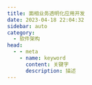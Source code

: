 ```yaml
---
title: 面相业务透明化应用开发
date: 2023-04-18 22:04:32
sidebar: auto
category: 
  - 软件架构
head:
  - - meta
    - name: keyword
      content: 关键字
      description: 描述
---
```

